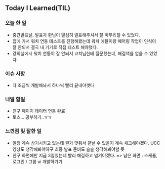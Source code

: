 

## Today I Learned(TIL)

### 오늘 한 일
- 중간발표날, 발표자 환님이 열심히 발표해주셔서 잘 마무리할 수 있었다.
- 집에 가서 워치 연동 테스트를 진행해봤는데 워치 에뮬이랑 페어링 작업이 인식이 잘 안되서 결국 내 기기로 직접 테스트 해야했다.
- 강의실에서 워치 연동이 잘 안되서 코치님한테 질문했는데, 해결책을 얻을 수 있었다.

### 이슈 사항
- 다 조금씩 개발해놔서 하나씩 빨리 끝내야겟다


### 내일 할일
- 친구 페이지 데이터 연동 완료
- 토스... 공부하기..ㅠㅠ

### 느낀점 및 잘한 일
- 일정 계속 상기시키고 있는데 뭔가 맞춰서 끝날 수 있을지 계속 체크해야겠다.
UCC 영상도 생각해봐야하구 최종 발표 준비도 슬슬 생각해봐야할 듯
- 친구 화면에만 지금 3일있는데 빨리 해결하고 넘겨야겠다.
=> 남은 화면 : 스케쥴, 로그인 / 그룹 ui 개발하기기
